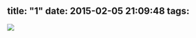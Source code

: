 title: "1"
date: 2015-02-05 21:09:48
tags:
---

![](https://dl.dropbox.com/u/4291520/monograms/2015--1.svg)
